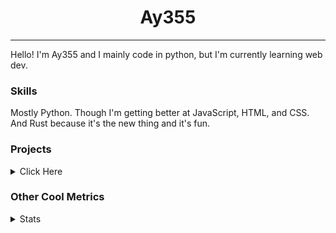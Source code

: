 <h1 align="center"><b>Ay355</b></h1>

---

Hello! I'm Ay355 and I mainly code in python, but I'm currently learning web dev.


### Skills

Mostly Python. Though I'm getting better at JavaScript, HTML, and CSS. And Rust because it's the new thing and it's fun.


### Projects

<details>
 <summary>Click Here</summary>
<br>

 This is probably out of date

[Standle](https://discord.com/oauth2/authorize?client_id=810345494223781899&scope=bot&permissions=8)
 - A multipurpose discord bot for your discord server. Has useful and fun commands for you to mess around with. Made with [discord.py](https://www.github.com/Rapptz/discord.py).

[RoboAy355](https://github.com/Ay-355/RoboAy355)
 - A personal discord bot that I use for random things.

[Asyncdictionary](https://github.com/Ay-355/asyncdictionary)
 - An async wrapper for the freedictionaryAPI. See the README for more info.

 
That's pretty much it, other stuff is closed-source.
 
</details>


### Other Cool Metrics


<details>
<summary>Stats</summary>
<br>
 
<a href="https://github.com/Ay-355">
 <img align="center" src="https://github-readme-stats.vercel.app/api?username=Ay-355&theme=tokyonight&show_icons=true&count_private=true&hide_border=true" />
</a><a href="https://github.com/Ay-355">
  <img align="center" src="https://github-readme-stats.vercel.app/api/top-langs/?username=Ay-355&hide=toml,yaml,cmake&layout=compact&langs_count=8&theme=tokyonight&hide_border=true" />
</a>

 
&nbsp; <!-- Space character to put some space between the different stat types. -->

 
<!--START_SECTION:waka-->
**🐱 My GitHub Data** 

> 🏆 564 Contributions in the Year 2021
 > 
> 📦 1.5 kB Used in GitHub's Storage 
 > 
> 🚫 Not Opted to Hire
 > 
> 📜 14 Public Repositories 
 > 
> 🔑 2 Private Repositories  
 > 
**I'm an Early 🐤** 

```text
🌞 Morning    16 commits     █░░░░░░░░░░░░░░░░░░░░░░░░   5.9% 
🌆 Daytime    122 commits    ███████████░░░░░░░░░░░░░░   45.02% 
🌃 Evening    127 commits    ███████████░░░░░░░░░░░░░░   46.86% 
🌙 Night      6 commits      ░░░░░░░░░░░░░░░░░░░░░░░░░   2.21%

```
📅 **I'm Most Productive on Monday** 

```text
Monday       47 commits     ████░░░░░░░░░░░░░░░░░░░░░   17.34% 
Tuesday      31 commits     ██░░░░░░░░░░░░░░░░░░░░░░░   11.44% 
Wednesday    25 commits     ██░░░░░░░░░░░░░░░░░░░░░░░   9.23% 
Thursday     43 commits     ████░░░░░░░░░░░░░░░░░░░░░   15.87% 
Friday       45 commits     ████░░░░░░░░░░░░░░░░░░░░░   16.61% 
Saturday     47 commits     ████░░░░░░░░░░░░░░░░░░░░░   17.34% 
Sunday       33 commits     ███░░░░░░░░░░░░░░░░░░░░░░   12.18%

```


📊 **This Week I Spent My Time On** 

```text
💬 Programming Languages: 
Rust                     2 hrs 30 mins       ████████░░░░░░░░░░░░░░░░░   31.63% 
Lua                      2 hrs 22 mins       ███████░░░░░░░░░░░░░░░░░░   29.99% 
PowerShell               1 hr 7 mins         ███░░░░░░░░░░░░░░░░░░░░░░   14.16% 
Python                   31 mins             █░░░░░░░░░░░░░░░░░░░░░░░░   6.63% 
Other                    30 mins             █░░░░░░░░░░░░░░░░░░░░░░░░   6.39%

🔥 Editors: 
Neovim                   7 hrs 43 mins       ████████████████████████░   97.41% 
Notepad++                12 mins             ░░░░░░░░░░░░░░░░░░░░░░░░░   2.59%

🐱‍💻 Projects: 
nvim                     2 hrs 22 mins       ███████░░░░░░░░░░░░░░░░░░   29.99% 
haste-cli                2 hrs 22 mins       ███████░░░░░░░░░░░░░░░░░░   29.89% 
Unknown Project          2 hrs 13 mins       ███████░░░░░░░░░░░░░░░░░░   28.05% 
school                   31 mins             █░░░░░░░░░░░░░░░░░░░░░░░░   6.63% 
rmatrix                  25 mins             █░░░░░░░░░░░░░░░░░░░░░░░░   5.45%

💻 Operating System: 
Windows                  7 hrs 55 mins       █████████████████████████   100.0%

```

**I Mostly Code in Python** 

```text
Python                   6 repos             ████████████████░░░░░░░░░   66.67% 
HTML                     1 repo              ██░░░░░░░░░░░░░░░░░░░░░░░   11.11% 
C++                      1 repo              ██░░░░░░░░░░░░░░░░░░░░░░░   11.11% 
Rust                     1 repo              ██░░░░░░░░░░░░░░░░░░░░░░░   11.11%

```



 Last Updated on 01/11/2021
<!--END_SECTION:waka-->
</details>

